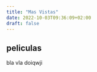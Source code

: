 ```yaml
---
title: "Mas Vistas"
date: 2022-10-03T09:36:09+02:00
draft: false
---
```


## peliculas

bla vla doiqwji
